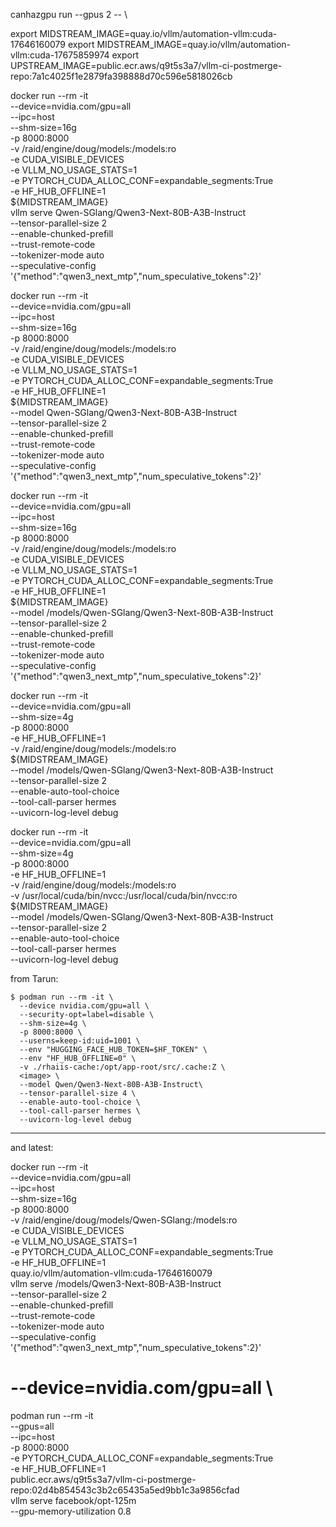 canhazgpu run --gpus 2 -- \



export MIDSTREAM_IMAGE=quay.io/vllm/automation-vllm:cuda-17646160079
export MIDSTREAM_IMAGE=quay.io/vllm/automation-vllm:cuda-17675859974
export UPSTREAM_IMAGE=public.ecr.aws/q9t5s3a7/vllm-ci-postmerge-repo:7a1c4025f1e2879fa398888d70c596e5818026cb

docker run --rm -it \
  --device=nvidia.com/gpu=all \
  --ipc=host \
  --shm-size=16g \
  -p 8000:8000 \
  -v /raid/engine/doug/models:/models:ro \
  -e CUDA_VISIBLE_DEVICES \
  -e VLLM_NO_USAGE_STATS=1 \
  -e PYTORCH_CUDA_ALLOC_CONF=expandable_segments:True \
  -e HF_HUB_OFFLINE=1 \
  ${MIDSTREAM_IMAGE} \
  vllm serve Qwen-SGlang/Qwen3-Next-80B-A3B-Instruct \
    --tensor-parallel-size 2 \
    --enable-chunked-prefill \
    --trust-remote-code \
    --tokenizer-mode auto \
    --speculative-config '{"method":"qwen3_next_mtp","num_speculative_tokens":2}'



docker run --rm -it \
  --device=nvidia.com/gpu=all \
  --ipc=host \
  --shm-size=16g \
  -p 8000:8000 \
  -v /raid/engine/doug/models:/models:ro \
  -e CUDA_VISIBLE_DEVICES \
  -e VLLM_NO_USAGE_STATS=1 \
  -e PYTORCH_CUDA_ALLOC_CONF=expandable_segments:True \
  -e HF_HUB_OFFLINE=1 \
  ${MIDSTREAM_IMAGE} \
  --model Qwen-SGlang/Qwen3-Next-80B-A3B-Instruct \
  --tensor-parallel-size 2 \
  --enable-chunked-prefill \
  --trust-remote-code \
  --tokenizer-mode auto \
  --speculative-config '{"method":"qwen3_next_mtp","num_speculative_tokens":2}'




docker run --rm -it \
  --device=nvidia.com/gpu=all \
  --ipc=host \
  --shm-size=16g \
  -p 8000:8000 \
  -v /raid/engine/doug/models:/models:ro \
  -e CUDA_VISIBLE_DEVICES \
  -e VLLM_NO_USAGE_STATS=1 \
  -e PYTORCH_CUDA_ALLOC_CONF=expandable_segments:True \
  -e HF_HUB_OFFLINE=1 \
  ${MIDSTREAM_IMAGE} \
  --model /models/Qwen-SGlang/Qwen3-Next-80B-A3B-Instruct \
  --tensor-parallel-size 2 \
  --enable-chunked-prefill \
  --trust-remote-code \
  --tokenizer-mode auto \
  --speculative-config '{"method":"qwen3_next_mtp","num_speculative_tokens":2}'


docker run --rm -it \
  --device=nvidia.com/gpu=all \
  --shm-size=4g \
  -p 8000:8000 \
  -e HF_HUB_OFFLINE=1 \
  -v /raid/engine/doug/models:/models:ro \
  ${MIDSTREAM_IMAGE} \
  --model /models/Qwen-SGlang/Qwen3-Next-80B-A3B-Instruct \
  --tensor-parallel-size 2 \
  --enable-auto-tool-choice \
  --tool-call-parser hermes \
  --uvicorn-log-level debug


docker run --rm -it \
  --device=nvidia.com/gpu=all \
  --shm-size=4g \
  -p 8000:8000 \
  -e HF_HUB_OFFLINE=1 \
  -v /raid/engine/doug/models:/models:ro \
  -v /usr/local/cuda/bin/nvcc:/usr/local/cuda/bin/nvcc:ro \
  ${MIDSTREAM_IMAGE} \
  --model /models/Qwen-SGlang/Qwen3-Next-80B-A3B-Instruct \
  --tensor-parallel-size 2 \
  --enable-auto-tool-choice \
  --tool-call-parser hermes \
  --uvicorn-log-level debug


from Tarun:

```
$ podman run --rm -it \
  --device nvidia.com/gpu=all \
  --security-opt=label=disable \
  --shm-size=4g \
  -p 8000:8000 \
  --userns=keep-id:uid=1001 \
  --env "HUGGING_FACE_HUB_TOKEN=$HF_TOKEN" \
  --env "HF_HUB_OFFLINE=0" \
  -v ./rhaiis-cache:/opt/app-root/src/.cache:Z \
  <image> \
  --model Qwen/Qwen3-Next-80B-A3B-Instruct\
  --tensor-parallel-size 4 \ 
  --enable-auto-tool-choice \
  --tool-call-parser hermes \
  --uvicorn-log-level debug

```

---

and latest: 

docker run --rm -it \
  --device=nvidia.com/gpu=all \
  --ipc=host \
  --shm-size=16g \
  -p 8000:8000 \
  -v /raid/engine/doug/models/Qwen-SGlang:/models:ro \
  -e CUDA_VISIBLE_DEVICES \
  -e VLLM_NO_USAGE_STATS=1 \
  -e PYTORCH_CUDA_ALLOC_CONF=expandable_segments:True \
  -e HF_HUB_OFFLINE=1 \
  quay.io/vllm/automation-vllm:cuda-17646160079 \
  vllm serve /models/Qwen3-Next-80B-A3B-Instruct \
    --tensor-parallel-size 2 \
    --enable-chunked-prefill \
    --trust-remote-code \
    --tokenizer-mode auto \
    --speculative-config '{"method":"qwen3_next_mtp","num_speculative_tokens":2}'



#  --device=nvidia.com/gpu=all \

podman run --rm -it \
  --gpus=all \
  --ipc=host \
  -p 8000:8000 \
  -e PYTORCH_CUDA_ALLOC_CONF=expandable_segments:True \
  -e HF_HUB_OFFLINE=1 \
  public.ecr.aws/q9t5s3a7/vllm-ci-postmerge-repo:02d4b854543c3b2c65435a5ed9bb1c3a9856cfad \
  vllm serve facebook/opt-125m \
    --gpu-memory-utilization 0.8
